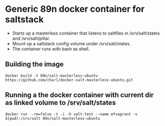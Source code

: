 # Generic 89n docker container for saltstack 
- Starts up a masterless container that listens to saltfiles in /srv/salt/states and /srv/salt/pillar.
- Mount up a saltstack config volume under /srv/salt/states.
- The container runs with bash as shell.

## Building the image 
```
docker build -t 89n/salt-masterless-ubuntu https://github.com/charl/docker-salt-masterless-ubuntu.git
```

## Running a the docker container with current dir as linked volume to /srv/salt/states
```
docker run --rm=false -t -i -h salt-test --name mfvagrant -v $(pwd):/srv/salt 89n/salt-masterless-ubuntu
```
